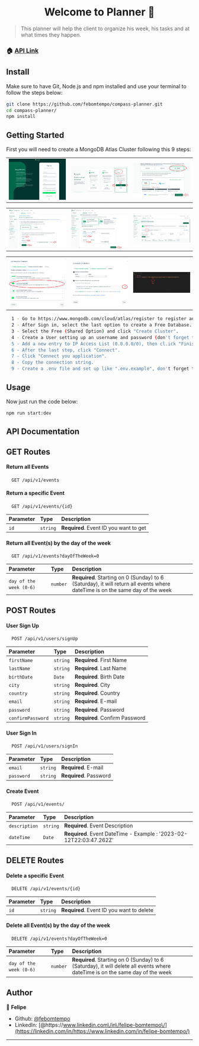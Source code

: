 <h1 align="center">Welcome to Planner 👋</h1>

> This planner will help the client to organize his week, his tasks and at what times they happen.

### 🏠 [API Link](https://compass-planner.herokuapp.com/api/v1/events)

## Install

Make sure to have Git, Node.js and npm installed and use your terminal to follow the steps below:

```sh
git clone https://github.com/febomtempo/compass-planner.git
cd compass-planner/
npm install
```

## Getting Started

First you will need to create a MongoDB Atlas Cluster following this 9 steps:

<table><tr>
<td> <img src="./data/mongo-steps/mongo-step1.png" alt="step-1" style="width: 250px;"/> </td>
<td> <img src="./data/mongo-steps/mongo-step2.png" alt="step-2" style="width: 250px;"/> </td>
<td> <img src="./data/mongo-steps/mongo-step3.png" alt="step-3" style="width: 250px;"/> </td>

</tr></table>
<table><tr>
<td> <img src="./data/mongo-steps/mongo-step4.png" alt="step-4" style="width: 250px;"/> </td>
<td> <img src="./data/mongo-steps/mongo-step5.png" alt="step-5" style="width: 250px;"/> </td>
<td> <img src="./data/mongo-steps/mongo-step6.png" alt="step-6" style="width: 250px;"/> </td>

</tr></table>
<table><tr>
<td> <img src="./data/mongo-steps/mongo-step7.png" alt="step-7" style="width: 250px;"/> </td>
<td> <img src="./data/mongo-steps/mongo-step8.png" alt="step-8" style="width: 250px;"/> </td>
<td> <img src="./data/mongo-steps/mongo-step9.png" alt="step-9" style="width: 250px;"/> </td>

</tr></table>

```bash
  1 - Go to https://www.mongodb.com/cloud/atlas/register to register and sign in.
  2 - After Sign in, select the last option to create a Free Database.
  3 - Select the Free (Shared Option) and click "Create Cluster".
  4 - Create a User setting up an username and password (don't forget to save this password)
  5 - Add a new entry to IP Access List (0.0.0.0/0), then cl.ick "Finish and Close".
  6 - After the last step, click "Connect".
  7 - Click "Connect you application".
  8 - Copy the connection string.
  9 - Create a .env file and set up like ".env.example", don't forget to change "<password>" with the password you created before.
```

## Usage

Now just run the code below:

```sh
npm run start:dev
```

## API Documentation

## GET Routes

#### Return all Events

```http
  GET /api/v1/events
```

#### Return a specific Event

```http
  GET /api/v1/events/{id}
```

| Parameter | Type     | Description                            |
| :-------- | :------- | :------------------------------------- |
| `id`      | `string` | **Required**. Event ID you want to get |

#### Return all Event(s) by the day of the week

```http
  GET /api/v1/events?dayOfTheWeek=0
```

| Parameter                | Type     | Description                                                                                                                   |
| :----------------------- | :------- | :---------------------------------------------------------------------------------------------------------------------------- |
| `day of the week (0-6) ` | `number` | **Required**. Starting on 0 (Sunday) to 6 (Saturday), it will return all events where dateTime is on the same day of the week |

## POST Routes

#### User Sign Up

```http
  POST /api/v1/users/signUp
```

| Parameter         | Type     | Description                    |
| :---------------- | :------- | :----------------------------- |
| `firstName`       | `string` | **Required**. First Name       |
| `lastName`        | `string` | **Required**. Last Name        |
| `birthDate`       | `Date`   | **Required**. Birth Date       |
| `city`            | `string` | **Required**. City             |
| `country`         | `string` | **Required**. Country          |
| `email`           | `string` | **Required**. E-mail           |
| `password`        | `string` | **Required**. Password         |
| `confirmPassword` | `string` | **Required**. Confirm Password |

#### User Sign In

```http
  POST /api/v1/users/signIn
```

| Parameter  | Type     | Description            |
| :--------- | :------- | :--------------------- |
| `email`    | `string` | **Required**. E-mail   |
| `password` | `string` | **Required**. Password |

#### Create Event

```http
  POST /api/v1/events/
```

| Parameter     | Type     | Description                                                         |
| :------------ | :------- | :------------------------------------------------------------------ |
| `description` | `string` | **Required**. Event Description                                     |
| `dateTime`    | `Date`   | **Required**. Event DateTime - Example : '2023-02-12T22:03:47.262Z' |

## DELETE Routes

#### Delete a specific Event

```http
  DELETE /api/v1/events/{id}
```

| Parameter | Type     | Description                               |
| :-------- | :------- | :---------------------------------------- |
| `id`      | `string` | **Required**. Event ID you want to delete |

#### Delete all Event(s) by the day of the week

```http
  DELETE /api/v1/events?dayOfTheWeek=0
```

| Parameter                | Type     | Description                                                                                                                   |
| :----------------------- | :------- | :---------------------------------------------------------------------------------------------------------------------------- |
| `day of the week (0-6) ` | `number` | **Required**. Starting on 0 (Sunday) to 6 (Saturday), it will delete all events where dateTime is on the same day of the week |

## Author

👤 **Felipe**

- Github: [@febomtempo](https://github.com/febomtempo)
- LinkedIn: [@https:\/\/www.linkedin.com\/in\/felipe-bomtempo\/](https://linkedin.com/in/https://www.linkedin.com/in/felipe-bomtempo/)

---
